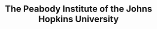 ---
layout: repo
title: "The Peabody Institute of the Johns Hopkins University"
id: 1754
permalink: repos/1754/
---